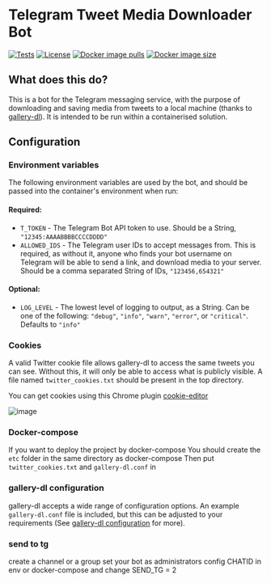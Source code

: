 # Telegram Tweet Media Downloader Bot
[![Tests](https://img.shields.io/github/actions/workflow/status/brandonmoss-99/Telegram-Tweet-Media-Downloader-Bot/tests.yml?label=tests&logo=github)](https://github.com/brandonmoss-99/Telegram-Tweet-Media-Downloader-Bot/actions/workflows/tests.yml)
[![License](https://img.shields.io/github/license/brandonmoss-99/Telegram-Tweet-Media-Downloader-Bot?logo=github)](https://github.com/brandonmoss-99/Telegram-Tweet-Media-Downloader-Bot/blob/main/LICENSE) [![Docker image pulls](https://img.shields.io/docker/pulls/brandonmoss99/telegram-tweet-media-downloader?logo=docker)](https://hub.docker.com/r/brandonmoss99/telegram-tweet-media-downloader) [![Docker image size](https://img.shields.io/docker/image-size/brandonmoss99/telegram-tweet-media-downloader?logo=docker)](https://hub.docker.com/r/brandonmoss99/telegram-tweet-media-downloader)

## What does this do?
This is a bot for the Telegram messaging service, with the purpose of downloading and saving media from tweets to a local machine (thanks to [gallery-dl](https://github.com/mikf/gallery-dl)). It is intended to be run within a containerised solution.

## Configuration
### Environment variables
The following environment variables are used by the bot, and should be passed into the container's environment when run:
#### Required:
  - `T_TOKEN` - The Telegram Bot API token to use. Should be a String, `"12345:AAAABBBBCCCCDDDD"`
  - `ALLOWED_IDS` - The Telegram user IDs to accept messages from. This is required, as without it, anyone who finds your bot username on Telegram will be able to send a link, and download media to your server. Should be a comma separated String of IDs, `"123456,654321"`

#### Optional:
  - `LOG_LEVEL` - The lowest level of logging to output, as a String. Can be one of the following: `"debug"`, `"info"`, `"warn"`, `"error"`, or `"critical"`. Defaults to `"info"`

### Cookies
A valid Twitter cookie file allows gallery-dl to access the same tweets you can see. Without this, it will only be able to access what is publicly visible. A file named `twitter_cookies.txt` should be present in the top directory.

You can get cookies using this Chrome plugin
[cookie-editor](https://chrome.google.com/webstore/detail/cookie-editor/hlkenndednhfkekhgcdicdfddnkalmdm)


![image](https://telegraph-image-at3.pages.dev/file/711dfdc0bfcc6d44b3639.png)
### Docker-compose
If you want to deploy the project by docker-compose
You should create the `etc` folder in the same directory as docker-compose
Then put `twitter_cookies.txt` and `gallery-dl.conf` in
### gallery-dl configuration
gallery-dl accepts a wide range of configuration options. An example `gallery-dl.conf` file is included, but this can be adjusted to your requirements (See [gallery-dl configuration](https://github.com/mikf/gallery-dl#configuration) for more).

### send to tg
create a channel or a group
set your bot as administrators
config CHATID in env or docker-compose and change SEND_TG = 2